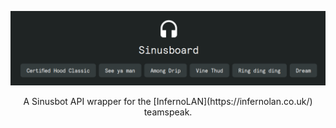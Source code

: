 ![image](https://github.com/jerbob/blog/raw/main/screenshot.png)
<p align="center">A Sinusbot API wrapper for the [InfernoLAN](https://infernolan.co.uk/) teamspeak.</p>
